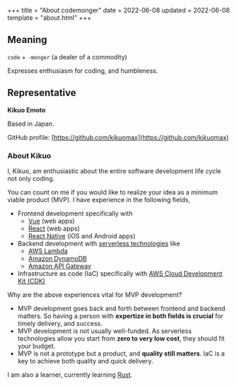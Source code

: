 +++
title = "About codemonger"
date = 2022-06-08
updated = 2022-06-08
template = "about.html"
+++

## Meaning

`code` + `-monger` (a dealer of a commodity)

Expresses enthusiasm for coding, and humbleness.

## Representative

**Kikuo Emoto**

Based in Japan.

GitHub profile: [https://github.com/kikuomax](https://github.com/kikuomax)

### About Kikuo

I, Kikuo, am enthusiastic about the entire software development life cycle not only coding.

You can count on me if you would like to realize your idea as a minimum viable product (MVP).
I have experience in the following fields,
- Frontend development specifically with
    - [Vue](https://vuejs.org) (web apps)
    - [React](https://reactjs.org) (web apps)
    - [React Native](https://reactnative.dev) (iOS and Android apps)
- Backend development with [serverless technologies](https://aws.amazon.com/serverless/) like
    - [AWS Lambda](https://aws.amazon.com/lambda/)
    - [Amazon DynamoDB](https://aws.amazon.com/dynamodb/)
    - [Amazon API Gateway](https://aws.amazon.com/api-gateway/)
- Infrastructure as code (IaC) specifically with [AWS Cloud Development Kit (CDK)](https://aws.amazon.com/cdk/)

Why are the above experiences vital for MVP development?
- MVP development goes back and forth between frontend and backend matters.
  So having a person with **expertize in both fields is crucial** for timely delivery, and success.
- MVP development is not usually well-funded.
  As serverless technologies allow you start from **zero to very low cost**, they should fit your budget.
- MVP is not a prototype but a product, and **quality still matters**.
  IaC is a key to achieve both quality and quick delivery.

I am also a learner, currently learning [Rust](https://www.rust-lang.org).